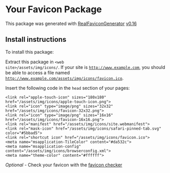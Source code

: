 # Your Favicon Package

This package was generated with [RealFaviconGenerator](https://realfavicongenerator.net/) [v0.16](https://realfavicongenerator.net/change_log#v0.16)

## Install instructions

To install this package:

Extract this package in <code>&lt;web site&gt;/assets/img/icons/</code>. If your site is <code>http://www.example.com</code>, you should be able to access a file named <code>http://www.example.com/assets/img/icons/favicon.ico</code>.

Insert the following code in the `head` section of your pages:

    <link rel="apple-touch-icon" sizes="180x180" href="/assets/img/icons/apple-touch-icon.png">
    <link rel="icon" type="image/png" sizes="32x32" href="/assets/img/icons/favicon-32x32.png">
    <link rel="icon" type="image/png" sizes="16x16" href="/assets/img/icons/favicon-16x16.png">
    <link rel="manifest" href="/assets/img/icons/site.webmanifest">
    <link rel="mask-icon" href="/assets/img/icons/safari-pinned-tab.svg" color="#5bbad5">
    <link rel="shortcut icon" href="/assets/img/icons/favicon.ico">
    <meta name="msapplication-TileColor" content="#da532c">
    <meta name="msapplication-config" content="/assets/img/icons/browserconfig.xml">
    <meta name="theme-color" content="#ffffff">

*Optional* - Check your favicon with the [favicon checker](https://realfavicongenerator.net/favicon_checker)